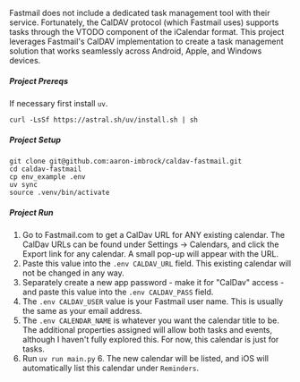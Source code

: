 Fastmail does not include a dedicated task management tool with their service. Fortunately, the CalDAV protocol (which Fastmail uses) supports tasks through the VTODO component of the iCalendar format. This project leverages Fastmail's CalDAV implementation to create a task management solution that works seamlessly across Android, Apple, and Windows devices.

##### Project Prereqs

If necessary first install `uv`.

```
curl -LsSf https://astral.sh/uv/install.sh | sh
```

##### Project Setup

```
git clone git@github.com:aaron-imbrock/caldav-fastmail.git
cd caldav-fastmail
cp env_example .env
uv sync
source .venv/bin/activate
```

##### Project Run

1. Go to Fastmail.com to get a CalDav URL for ANY existing calendar. The CalDav URLs can be found under Settings → Calendars, and click the Export link for any calendar. A small pop-up will appear with the URL.
2. Paste this value into the `.env CALDAV_URL` field. This existing calendar will not be changed in any way.
3. Separately create a new app password - make it for "CalDav" access - and paste this value into the `.env CALDAV_PASS` field.
4. The `.env CALDAV_USER` value is your Fastmail user name. This is usually the same as your email address.
5. The `.env CALENDAR_NAME` is whatever you want the calendar title to be. The additional properties assigned will allow both tasks and events, although I haven't fully explored this. For now, this calendar is just for tasks.
5. Run `uv run main.py` 6. The new calendar will be listed, and iOS will automatically list this calendar under `Reminders`.
